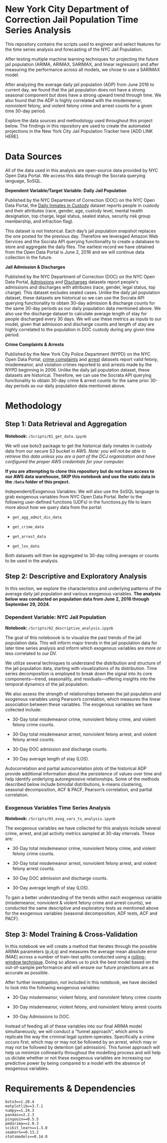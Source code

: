 # New York City Department of Correction Jail Population Time Series Analysis

This repository contains the scripts used to engineer and select features for the time series analysis and forecasting of the NYC Jail Population.

After testing multiple machine learning techniques for projecting the future jail population (ARIMA, ARIMAX, SARIMAX, and linear regression) and after measuring the performance across all models, we chose to use a SARIMAX model. 

After analyzing the average daily jail population (ADP) from June 2016 to current day, we found that the jail population does not have a strong seasonal component but does have a strong upward trend through time. We also found that the ADP is highly correlated with the misdemeanor, nonviolent felony, and violent felony crime and arrest counts for a given time 30-day period. 

Explore the data sources and methodology used throughout this project below. The findings in this repository are used to create the automated projections in the New York City Jail Population Tracker here [ADD LINK HERE].


# Data Sources

All of the data used in this analysis are open-source data provided by NYC Open Data Portal. We access this data through the Socrata querying language, SoSQL. 

**Dependent Variable/Target Variable: Daily Jail Population**

Published by the NYC Department of Correction (DOC) on the NYC Open Data Portal,
the [Daily Inmates in Custody](https://data.cityofnewyork.us/Public-Safety/Daily-Inmates-In-Custody/7479-ugqb/about_data) dataset reports people in custody and their attributes (race, gender, age, custody level, mental health designation, top charge, legal status, sealed status, security risk group membership, and infraction flag).

This dataset is not historical. Each day’s jail population snapshot replaces the one posted for the previous day. Therefore we leveraged Amazon Web Services and the Socrata API querying
functionality to create a database to store and aggregate the daily files. The earliest record we have obtained from the Open Data Portal is June 2, 2016 and we will continue data collection in the future.

**Jail Admission & Discharges**

Published by the NYC Department of Correction (DOC) on the NYC Open Data Portal, [Admissions](https://data.cityofnewyork.us/Public-Safety/Inmate-Admissions/6teu-xtgp/about_data) and [Discharges](https://data.cityofnewyork.us/Public-Safety/Inmate-Discharges/94ri-3ium/about_data) datasets report people's admissions and discharges with attributes (race, gender, legal status, top charge). This dataset excludes sealed cases. Unlike the daily jail population dataset, these datasets are historical so we can use the Socrata API querying functionality to obtain 30-day admission & discharge counts for the same 30-day periods as our daily population data mentioned above. We also use the discharge dataset to calculate average length of stay for people discharged every 30 days. We will use these metrics as inputs to our model, given that admission and discharge counts and length of stay are highly correlated to the population in DOC custody during any given time period.

**Crime Complaints & Arrests**

Published by the New York City Police Department (NYPD) on the NYC Open Data Portal, [crime complaints](https://data.cityofnewyork.us/Public-Safety/NYPD-Complaint-Data-Historic/qgea-i56i/about_data) and [arrest](https://data.cityofnewyork.us/Public-Safety/NYPD-Arrests-Data-Historic-/8h9b-rp9u/about_data) datasets
report valid felony, misdemeanor, and violation crimes reported to and arrests made by the NYPD beginning in 2006.
Unlike the daily jail population dataset, these datasets are historical. Therefore, we can use the Socrata API querying
functionality to obtain 30-day crime & arrest counts for the same prior 30-day periods as our daily population data mentioned above.


# Methodology

## Step 1: Data Retrieval and Aggregation

**Notebook:** `/Scripts/01_get_data.ipynb`

We will use boto3 package to get the historical daily inmates in custody data from our secure S3 bucket in AWS. *Note: you will not be able to retrieve this data unless you are a part of the DCJ organization and have configured the proper AWS credentials for your computer.*

**If you are attempting to clone this repository but do not have access to our AWS data warehouse, SKIP this notebook and use the static data in the `/Data` folder of this project.**

Independent/Exogenous Variables: We will also use the SoSQL language to grab exogenous variables from NYC Open Data Portal. Refer to the following user-defined functions (UDFs) in the functions.py file to learn more about how we query data from the portal:

* `get_agg_admit_dis_data`

* `get_crime_data`

* `get_arrest_data`

* `get_los_data`

Both datasets will then be aggregated to 30-day rolling averages or counts to be used in the analysis.

## Step 2: Descriptive and Exploratory Analysis

In this section, we explore the characteristics and underlying patterns of the average daily jail population and various exogenous variables. **The analysis below was conducted on population data from June 2, 2016 through September 29, 2024.**

### Dependent Variable: NYC Jail Population

**Notebook:** `/Scripts/02_descriptive_analysis.ipynb`

The goal of this noteboook is to visualize the past trends of the jail population data. This will inform major trends in the jail population data for later time series analysis and inform which exogenous variables are more or less correlated to our DV.

We utilize several techniques to understand the distribution and structure of the jail population data, starting with visualizations of its distribution. Time series decomposition is employed to break down the signal into its core components—trend, seasonality, and residuals—offering insights into the temporal dynamics of the jail population.

We also assess the strength of relationships between the jail population and exogenous variables using Pearson’s correlation, which measures the linear association between these variables. The exogenous variables we have collected include:

* 30-Day total misdemeanor crime, nonviolent felony crime, and violent felony crime counts.

* 30-Day total misdemeanor arrest, nonviolent felony arrest, and violent felony arrest counts.

* 30-Day DOC admission and discharge counts.

* 30-Day average length of stay (LOS).

Autocorrelation and partial autocorrelation plots of the historical ADP provide additional information about the persistence of values over time and help identify underlying autoregressive relationships. Some of the methods described below include bimodal distributions, k-means clustering, seasonal decomposition, ACF & PACF, Pearson’s correlation, and partial correlation.

### Exogenous Variables Time Series Analysis

**Notebook:** `/Scripts/03_exog_vars_ts_analysis.ipynb`

The exogenous variables we have collected for this analysis include several crime, arrest, and jail activity metrics sampled at 30-day intervals. These are:

* 30-Day total misdemeanor crime, nonviolent felony crime, and violent felony crime counts.

* 30-Day total misdemeanor arrest, nonviolent felony arrest, and violent felony arrest counts.

* 30-Day DOC admission and discharge counts.

* 30-Day average length of stay (LOS).

To gain a better understanding of the trends within each exogenous variable (misdemeanor, nonviolent & violent felony crime and arrest counts), we conducted the same descriptive and exploratory tests as mentioned above for the exogenous variables (seasonal decomposition, ADF tests, ACF and PACF).

## Step 3: Model Training & Cross-Validation

In this notebook we will create a method that iterates through the possible ARIMA parameters (p,d,q) and measures the average mean absolute error (MAE) across a number of train-test splits conducted using a [rolling-window technique](https://medium.com/@soumyachess1496/cross-validation-in-time-series-566ae4981ce4). Doing so allows us to pick the best model based on the out-of-sample performance and will ensure our future projections are as accurate as possible. 

After further investigation, not included in this notebook, we have decided to look into the following exogenous variables:

* 30-Day misdemeanor, violent felony, and nonviolent felony crime counts

* 30-Day misdemeanor, violent felony, and nonviolent felony arrest counts

* 30-Day Admissions to DOC.

Instead of feeding all of these variables into our final ARIMA model simultaneously, we will conduct a "funnel approach", which aims to replicate the way the criminal legal system operates. Specifically a crime occurs first, which may or may not be followed by an arrest, which may or may not be followed by detention (jail admission). This funnel approach will help us minimize collinearity throughout the modelling process and will help us dictate whether or not these exogenous variables are increasing our predictive power by being compared to a model with the absence of exogenous variables.

# Requirements & Dependencies

```
boto3==1.28.4
matplotlib==3.7.1
numpy==1.24.3
pandas==2.2.3
pingouin==0.5.5
pmdarima==2.0.3
scikit_learn==1.3.0
seaborn==0.13.2
statsmodels==0.14.0
```